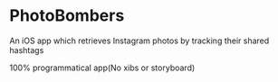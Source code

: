 # PhotoBombers
An iOS app which retrieves Instagram photos by tracking their shared hashtags

100% programmatical app(No xibs or storyboard)
